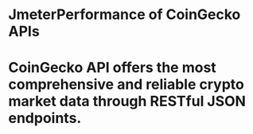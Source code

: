 # JmeterPerformance of CoinGecko APIs
# CoinGecko API offers the most comprehensive and reliable crypto market data through RESTful JSON endpoints.
